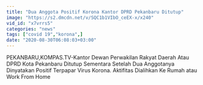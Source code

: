 ```yaml
---
title: "Dua Anggota Positif Korona Kantor DPRD Pekanbaru Ditutup"
image: "https://s2.dmcdn.net/v/SQC1b1VIbO_ceEX-x/x240"
vid_id: "x7vrrs5"
categories: "news"
tags: ["covid 19","korona",]
date: "2020-08-30T06:08:03+03:00"
---
```

PEKANBARU,KOMPAS.TV-Kantor Dewan Perwakilan Rakyat Daerah Atau DPRD Kota Pekanbaru Ditutup Sementara Setelah Dua Anggotanya Dinyatakan Positif Terpapar Virus Korona. Aktifitas Dialihkan Ke Rumah atau Work From Home   <br>
